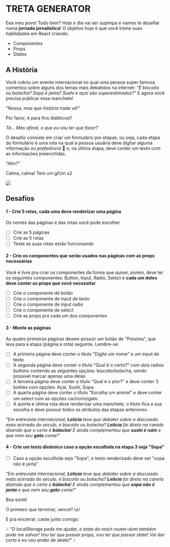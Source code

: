 # TRETA GENERATOR

Eea meu povo! Tudo bem? Hoje o dia vai ser supimpa e vamos te desafiar numa **jornada jornalística**!
O objetivo hoje é que você treine suas habilidades em React criando:
 
 - Componentes
 - Props
 - States

## A História

Você cobriu um evento internacional no qual uma pessoa super famosa comentou sobre alguns dos temas mais debatidos na internet: _"É biscoito ou bolacha? Sopa é janta? Sushi e açaí são superestimados?"_ E agora você precisa publicar essa manchete!

_"Nossa, mas que história nada vê!"_

Por favor, é para fins didáticos!!

_Tá… Mas afinal, o que eu vou ter que fazer?_

O desafio consiste em criar um formulário por etapas, ou seja, cada etapa do formulário é uma rota na qual a pessoa usuária deve digitar alguma informação ou _preferência_ :eyes: e, na última etapa, deve conter um texto com as informações preenchidas.

_"Ahn?"_

Calma, calma! Tem um gifzin s2

![](treta-generator.gif)


## Desafios

#### 1 - Crie 5 rotas, cada uma deve renderizar uma página
Os nomes das páginas e das rotas você pode escolher.

- [ ] Crie as 5 páginas
- [ ] Crie as 5 rotas
- [ ] Teste se suas rotas estão funcionando

#### 2 - Crie os componentes que serão usados nas páginas com as props necessárias
Você é livre pra criar os componentes da forma que quiser, porém, deve ter os seguintes componentes: Button, Input, Radio, Select e **cada um deles deve conter as props que você necessitar**.

- [ ] Crie o componente de botão
- [ ] Crie o componente de input de texto
- [ ] Crie o componente de input radio
- [ ] Crie o componente de select
- [ ] Crie as props pra cada um dos componentes
 
 #### 3 - Monte as páginas
 As quatro primeiras páginas devem possuir um botão de "Próxima", que leva para a etapa (página e rota) seguinte. Lembre-se:

 - [ ] A primeira página deve conter o título "Digite um nome" e um input de texto
 - [ ] A segunda página deve conter o título "Qual é o certo?" com dois radios buttons contendo as seguintes opções: biscoito/bolacha, sendo possível marcar apenas uma delas
 - [ ] A terceira página deve conter o título "Qual é o pior?" e deve conter 3 botões com opções: Açaí, Sushi, Sopa.
 - [ ]  A quarta página deve conter o título "Escolha um animal" e deve conter um select com as opções cachorro/gato.
 - [ ] A quinta e última rota deve renderizar uma manchete, o título fica a sua escolha e deve possuir todos os atributos das etapas anteriores:

_"Em entrevista internacional, **Leticia** teve que debater sobre a discussão mais acirrada do século, é biscoito ou bolacha? **Leticia** foi direto na canela dizendo que o certo é **bolacha**! E ainda complementou que **sushi é ruim** e que nem seu **gato** come!"_

#### 4 - Crie um texto dinâmico caso a opção escolhida na etapa 3 seja "Sopa"

 - [ ] Caso a opção escolhida seja "Sopa", o texto renderizado deve ser "sopa não é janta"

_"Em entrevista internacional, **Leticia** teve que debater sobre a discussão mais acirrada do século, é biscoito ou bolacha? **Leticia** foi direto na canela dizendo que o certo é **bolacha**! E ainda complementou que **sopa não é janta** e que nem seu **gato** come!"_

Boa sorte!

O primeiro que terminar, vence!! \o/

E pra encerrar, cante junto comigo:

:notes: _"O localStorage pode me ajudar, o state do react-router-dom também pode me salvar!
Vou ter que passar props, vou ter que passar state! Vai dar certo e eu vou andar de skate!"_ :notes: 

